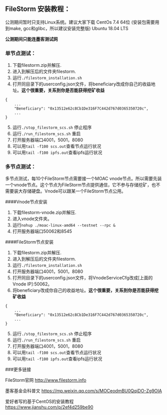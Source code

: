 ## FileStorm 安装教程：

公测期间暂时只支持Linux系统。建议大家下载
CentOs 7.4 64位 (安装包需要用到make, gcc和glibc，所以建议安装完整版)
Ubuntu 18.04 LTS

**公测期间只能连墨客测试网**

### 单节点测试：

1. 下载filestorm.zip并解压.
1. 进入到解压后的文件夹filestorm.
1. 运行`./filestorm_installation.sh`
1. 打开同目录下的userconfig.json文件，将beneficiary改成你自己的收益地址。**这个很重要，关系到你是否能获得挖矿收益**
```
{
    ...
    "Beneficiary": "0x13512e62c8Cb1De316F7C442d767d0365350720c",
    ...
}
```
5. 运行`./stop_filestorm_scs.sh` 停止程序
5. 运行`./run_filestorm_scs.sh` 重启
5. 打开服务器端口4001，5001，8080
5. 可以用`tail -f100 scs.out`查看节点运行状况
5. 可以用`tail -f100 ipfs.out`查看ipfs运行状况

### 多节点测试：

多节点测试，每10个FileStorm节点需要接一个MOAC vnode节点。所以需要先装一个vnode节点。这个节点为FileStorm节点提供通信，它不参与存储挖矿，也不需要装大存储硬盘。Vnode可以跟某一个FileStorm节点公用。

####Vnode节点安装

1. 下载filestorm-vnode.zip并解压.
1. 进入vnode文件夹。
1. 运行`nohup ./moac-linux-amd64 --testnet --rpc &`
1. 打开服务器端口50062和8545

####FileStorm节点安装

1. 下载filestorm.zip并解压.
1. 进入到解压后的文件夹filestorm.
1. 运行`./filestorm_installation.sh`
1. 打开服务器端口4001，5001，8080
1. 打开同目录下的userconfig.json文件，将VnodeServiceCfg改成[上面的Vnode IP]:50062。
1. 将beneficiary改成你自己的收益地址。**这个很重要，关系到你是否能获得挖矿收益**
```
{
    ...
    "Beneficiary": "0x13512e62c8Cb1De316F7C442d767d0365350720c",
    ...
}
```
5. 运行`./stop_filestorm_scs.sh` 停止程序
5. 运行`./run_filestorm_scs.sh` 重启
5. 打开服务器端口4001，5001，8080
5. 可以用`tail -f100 scs.out`查看节点运行状况
5. 可以用`tail -f100 ipfs.out`查看ipfs运行状况

###更多链接

FileStorm官网
http://www.filestorm.info 

墨客基金会科普文
https://mp.weixin.qq.com/s/MOCeodmBU0QqiDO-Zg9OIA

爱好者写的基于CentOS的安装教程
https://www.jianshu.com/p/2ef4d259be90

